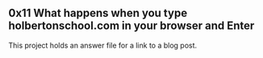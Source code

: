 ## 0x11 What happens when you type holbertonschool.com in your browser and Enter

This project holds an answer file for a link to a blog post.